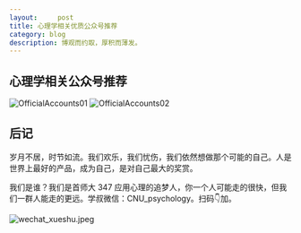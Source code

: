 ```yaml
---
layout:     post
title: 心理学相关优质公众号推荐
category: blog
description: 博观而约取，厚积而薄发。
---
```


## 心理学相关公众号推荐
![OfficialAccounts01](https://image.cnu347.com/2020-08-30-OfficialAccounts01.png)
![OfficialAccounts02](https://image.cnu347.com/2020-08-30-OfficialAccounts02.png)

## 后记
岁月不居，时节如流。我们欢乐，我们忧伤，我们依然想做那个可能的自己。人是世界上最好的产品，成为自己，是对自己最大的奖赏。

我们是谁？我们是首师大 347 应用心理的追梦人，你一个人可能走的很快，但我们一群人能走的更远。学叔微信：CNU_psychology。扫码👇加。

![wechat_xueshu.jpeg](https://cnu347-1257355643.cos.ap-beijing.myqcloud.com/CNU347/WechatIMG125.jpeg)

